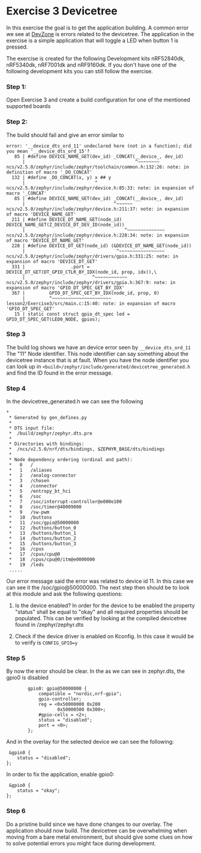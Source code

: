 # Exercise 3 Devicetree
In this exercise the goal is to get the application building. A common error we see at [DevZone](https://devzone.nordicsemi.com) is errors related to the devicetree. 
The application in the exercise is a simple application that will toggle a LED when button 1 is pressed. 

The exercise is created for the following Development kits nRF52840dk, nRF5340dk, nRF7001dk and nRF9160dk. If you don't have one of the following development kits you can still follow the exercise. 

### Step 1: 
Open Exercise 3 and create a build configuration for one of the mentioned supported boards 

### Step 2: 
The build should fail and give an error similar to 
```
error: '__device_dts_ord_11' undeclared here (not in a function); did you mean '__device_dts_ord_15'?
   85 | #define DEVICE_NAME_GET(dev_id) _CONCAT(__device_, dev_id)
      |                                         ^~~~~~~~~
ncs/v2.5.0/zephyr/include/zephyr/toolchain/common.h:132:26: note: in definition of macro '_DO_CONCAT'
  132 | #define _DO_CONCAT(x, y) x ## y
      |                          ^
ncs/v2.5.0/zephyr/include/zephyr/device.h:85:33: note: in expansion of macro '_CONCAT'
   85 | #define DEVICE_NAME_GET(dev_id) _CONCAT(__device_, dev_id)
      |                                 ^~~~~~~
ncs/v2.5.0/zephyr/include/zephyr/device.h:211:37: note: in expansion of macro 'DEVICE_NAME_GET'
  211 | #define DEVICE_DT_NAME_GET(node_id) DEVICE_NAME_GET(Z_DEVICE_DT_DEV_ID(node_id))
      |                                     ^~~~~~~~~~~~~~~
ncs/v2.5.0/zephyr/include/zephyr/device.h:228:34: note: in expansion of macro 'DEVICE_DT_NAME_GET'
  228 | #define DEVICE_DT_GET(node_id) (&DEVICE_DT_NAME_GET(node_id))
      |                                  ^~~~~~~~~~~~~~~~~~
ncs/v2.5.0/zephyr/include/zephyr/drivers/gpio.h:331:25: note: in expansion of macro 'DEVICE_DT_GET'
  331 |                 .port = DEVICE_DT_GET(DT_GPIO_CTLR_BY_IDX(node_id, prop, idx)),\
      |                         ^~~~~~~~~~~~~
ncs/v2.5.0/zephyr/include/zephyr/drivers/gpio.h:367:9: note: in expansion of macro 'GPIO_DT_SPEC_GET_BY_IDX'
  367 |         GPIO_DT_SPEC_GET_BY_IDX(node_id, prop, 0)
      |         ^~~~~~~~~~~~~~~~~~~~~~~
lesson2/Exercise3/src/main.c:15:40: note: in expansion of macro 'GPIO_DT_SPEC_GET'
   15 | static const struct gpio_dt_spec led = GPIO_DT_SPEC_GET(LED0_NODE, gpios);
 ```
 ### Step 3
 The build log shows we have an device error seen by ```__device_dts_ord_11``` 
 The "11" Node identifier. This node identifier can say something about the devicetree instance that is at fault. When you have the node identifier you can look up in ```<build>/zephyr/include/generated/devicetree_generated.h``` and find the ID found in the error message. 


 ### Step 4
In the devicetree_generated.h we can see the following 
```
*
 * Generated by gen_defines.py
 *
 * DTS input file:
 *  /build/zephyr/zephyr.dts.pre
 *
 * Directories with bindings:
 *  /ncs/v2.5.0/nrf/dts/bindings, $ZEPHYR_BASE/dts/bindings
 *
 * Node dependency ordering (ordinal and path):
 *   0   /
 *   1   /aliases
 *   2   /analog-connector
 *   3   /chosen
 *   4   /connector
 *   5   /entropy_bt_hci
 *   6   /soc
 *   7   /soc/interrupt-controller@e000e100
 *   8   /soc/timer@40009000
 *   9   /sw-pwm
 *   10  /buttons
 *   11  /soc/gpio@50000000
 *   12  /buttons/button_0
 *   13  /buttons/button_1
 *   14  /buttons/button_2
 *   15  /buttons/button_3
 *   16  /cpus
 *   17  /cpus/cpu@0
 *   18  /cpus/cpu@0/itm@e0000000
 *   19  /leds
 .....
 ```
 Our error message said the error was related to device id 11. In this case we can see it the /soc/gpio@50000000. The next step then should be to look at this module and ask the following questions: 
 1. Is the device enabled? 
 In order for the device to be enabled the property "status" shall be equal to "okay" and all required properties should be populated. 
 This can be verified by looking at the compiled devicetree found in <build>/zephyr/zephyr.dts

 2. Check if the device driver is enabled on Kconfig. In this case it would be to verify is ```CONFIG_GPIO=y``` 

### Step 5
By now the error should be clear. In the as we can see in zephyr.dts, the gpio0 is disabled 
```
		gpio0: gpio@50000000 {
			compatible = "nordic,nrf-gpio";
			gpio-controller;
			reg = <0x50000000 0x200
			       0x50000500 0x300>;
			#gpio-cells = <2>;
			status = "disabled";
			port = <0>;
		};
```
And in the overlay for the selected device we can see the following: 
```
 &gpio0 {
	status = "disabled";
};
```
In order to fix the application, enable gpio0: 
```
 &gpio0 {
	status = "okay";
};
```

### Step 6
Do a pristine build since we have done changes to our overlay. The application should now build. 
The devicetree can be overwhelming when moving from a bare metal environment, but should give some clues on how to solve potential errors you might face during development. 